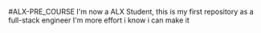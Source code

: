 #ALX-PRE_COURSE
I'm now a ALX Student, this is my first repository as a full-stack engineer
I'm more effort i know i can make it
